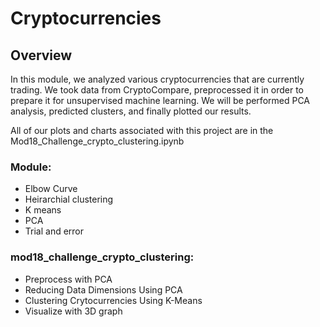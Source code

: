 # Cryptocurrencies

## Overview

In this module, we analyzed various cryptocurrencies that are currently trading. We took data from CryptoCompare, preprocessed it in order to prepare it for unsupervised machine learning. We will be performed PCA analysis, predicted clusters, and finally plotted our results.

All of our plots and charts associated with this project are in the Mod18_Challenge_crypto_clustering.ipynb

### Module:
* Elbow Curve
* Heirarchial clustering
* K means
* PCA
* Trial and error

### mod18_challenge_crypto_clustering: 

*  Preprocess with PCA
*  Reducing Data Dimensions Using PCA
*  Clustering Crytocurrencies Using K-Means
*  Visualize with 3D graph
